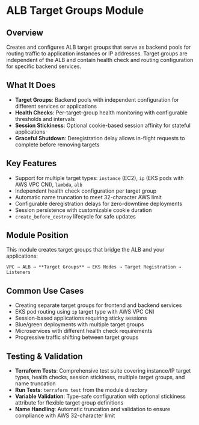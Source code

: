 # ALB Target Groups Module

## Overview

Creates and configures ALB target groups that serve as backend pools for routing traffic to application instances or IP addresses. Target groups are independent of the ALB and contain health check and routing configuration for specific backend services.

## What It Does

- **Target Groups**: Backend pools with independent configuration for different services or applications
- **Health Checks**: Per-target-group health monitoring with configurable thresholds and intervals
- **Session Stickiness**: Optional cookie-based session affinity for stateful applications
- **Graceful Shutdown**: Deregistration delay allows in-flight requests to complete before removing targets

## Key Features

- Support for multiple target types: `instance` (EC2), `ip` (EKS pods with AWS VPC CNI), `lambda`, `alb`
- Independent health check configuration per target group
- Automatic name truncation to meet 32-character AWS limit
- Configurable deregistration delays for zero-downtime deployments
- Session persistence with customizable cookie duration
- `create_before_destroy` lifecycle for safe updates

## Module Position

This module creates target groups that bridge the ALB and your applications:
```
VPC → ALB → **Target Groups** → EKS Nodes → Target Registration → Listeners
```

## Common Use Cases

- Creating separate target groups for frontend and backend services
- EKS pod routing using `ip` target type with AWS VPC CNI
- Session-based applications requiring sticky sessions
- Blue/green deployments with multiple target groups
- Microservices with different health check requirements
- Progressive traffic shifting between target groups

## Testing & Validation

- **Terraform Tests**: Comprehensive test suite covering instance/IP target types, health checks, session stickiness, multiple target groups, and name truncation
- **Run Tests**: `terraform test` from the module directory
- **Variable Validation**: Type-safe configuration with optional stickiness attribute for flexible target group definitions
- **Name Handling**: Automatic truncation and validation to ensure compliance with AWS 32-character limit
